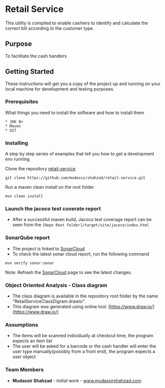 # Retail Service

This utility is compiled to enable cashiers to identify and calculate the correct bill according to the customer type.

## Purpose
To facilitate the cash handlers

	
## Getting Started

These instructions will get you a copy of the project up and running on your local machine for development and testing purposes.

### Prerequisites

What things you need to install the software and how to install them

```
* JDK 8+
* Maven
* GIT
```

### Installing

A step by step series of examples that tell you how to get a development env running

Clone the repository [retail-service](https://github.com/mudassirshahzad/retail-service.git) 

```
git clone https://github.com/mudassirshahzad/retail-service.git
```

Run a maven clean install on the root folder

```
mvn clean install
```


### Launch the jacoco test coverate report

- After a successful maven build, Jacoco test coverage report can be seen from the  `[Repo Root Folder]/target/site/jacoco/index.html` 



### SonarQube report

- The project is linked to [SonarCloud](https://sonarcloud.io/dashboard?id=mudassirshahzad_retail-service)
- To check the latest sonar cloud report, run the following command

```
mvn verify sonar:sonar
```

Note: Refresh the [SonarCloud](https://sonarcloud.io/dashboard?id=mudassirshahzad_retail-service) page to see the latest changes.


### Object Oriented Analysis - Class diagram

- The class diagram is available in the repository root folder by the name "RetailServiceClassDigram.drawio".
- This diagram was generated using online tool: [https://www.draw.io/](https://www.draw.io/)

### Assumptions
 - The items will be scanned individually at checkout time, the program expects an item list
 - The user will be asked for a barcode or the cash handler will enter the user type manually(possibly from a front end), the program expects a user object


### Team Members

* **Mudassir Shahzad** 	- *Initial work* 	- 	www.mudassirshahzad.com

